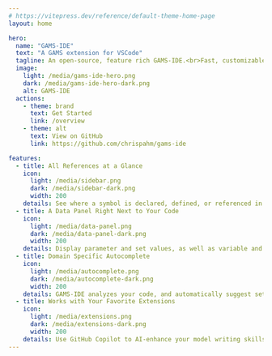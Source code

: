 ```yaml
---
# https://vitepress.dev/reference/default-theme-home-page
layout: home

hero:
  name: "GAMS-IDE"
  text: "A GAMS extension for VSCode"
  tagline: An open-source, feature rich GAMS-IDE.<br>Fast, customizable, with first class large optimization model support.
  image:
    light: /media/gams-ide-hero.png
    dark: /media/gams-ide-hero-dark.png
    alt: GAMS-IDE
  actions:
    - theme: brand
      text: Get Started
      link: /overview
    - theme: alt
      text: View on GitHub
      link: https://github.com/chrispahm/gams-ide

features:
  - title: All References at a Glance
    icon:
      light: /media/sidebar.png
      dark: /media/sidebar-dark.png
      width: 200
    details: See where a symbol is declared, defined, or referenced in the symbol panel. Quickly observe all places where a parameter is assigned values, or which subsets are defined for a set.
  - title: A Data Panel Right Next to Your Code
    icon:
      light: /media/data-panel.png
      dark: /media/data-panel-dark.png
      width: 200
    details: Display parameter and set values, as well as variable and equation listings in the bottom dock right next to your code.
  - title: Domain Specific Autocomplete
    icon:
      light: /media/autocomplete.png
      dark: /media/autocomplete-dark.png
      width: 200
    details: GAMS-IDE analyzes your code, and automatically suggest sets, subsets, cross-sets, and set elements that are allowed at a given index position. No more "domain violation for set" errors!
  - title: Works with Your Favorite Extensions
    icon:
      light: /media/extensions.png
      dark: /media/extensions-dark.png
      width: 200
    details: Use GitHub Copilot to AI-enhance your model writing skills, the Git extension to version control your model, or the exceptional Python toolchain to make use of the embedded code facility!
---
```


